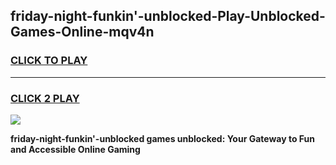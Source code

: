 
## friday-night-funkin'-unblocked-Play-Unblocked-Games-Online-mqv4n
<h3>
<a href="https://premium76.site?title=friday-night-funkin'-unblocked&ref=25A">CLICK TO PLAY</a></h3>
<hr>

<h3>
<a href="https://premium76.site?title=friday-night-funkin'-unblocked&ref=25A">CLICK 2 PLAY</a>
  
</h3>

<a href="https://premium76.site?title=friday-night-funkin'-unblocked&ref=25A"><img src="https://clearcache.store/games.png"></a>


**friday-night-funkin'-unblocked games unblocked: Your Gateway to Fun and Accessible Online Gaming**
